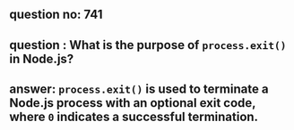
      
## question no: 741

## question : What is the purpose of `process.exit()` in Node.js?

## answer: `process.exit()` is used to terminate a Node.js process with an optional exit code, where `0` indicates a successful termination.
      